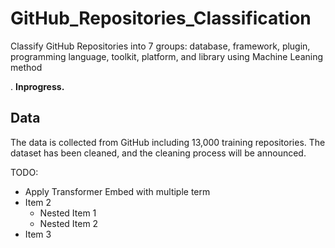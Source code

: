 # GitHub_Repositories_Classification

Classify GitHub Repositories into 7 groups: database, framework, plugin, programming language, toolkit, platform, and library using Machine Leaning method

. **Inprogress.**

## Data

The data is collected from GitHub including 13,000 training repositories. The dataset has been cleaned, and the cleaning process will be announced.

TODO:
- Apply Transformer Embed with multiple term
- Item 2
  - Nested Item 1
  - Nested Item 2
- Item 3
